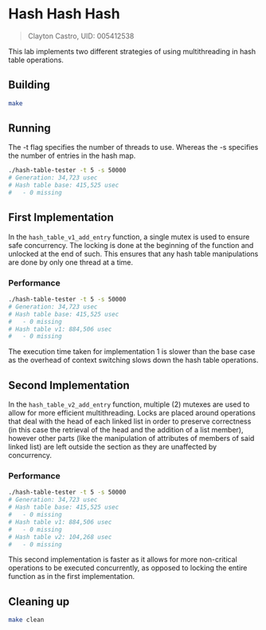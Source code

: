 # Hash Hash Hash
> Clayton Castro, UID: 005412538 

This lab implements two different strategies of using multithreading in hash table operations.

## Building
```bash
make
```

## Running
The -t flag specifies the number of threads to use. Whereas the -s specifies the number of entries in the hash map.
```bash
./hash-table-tester -t 5 -s 50000
# Generation: 34,723 usec
# Hash table base: 415,525 usec
#   - 0 missing
```

## First Implementation
In the `hash_table_v1_add_entry` function, a single mutex is used to ensure safe concurrency. The locking is done at the beginning of the function and unlocked at the end of such. This ensures that any hash table manipulations are done by only one thread at a time.

### Performance
```bash
./hash-table-tester -t 5 -s 50000
# Generation: 34,723 usec
# Hash table base: 415,525 usec
#   - 0 missing
# Hash table v1: 884,506 usec
#   - 0 missing
```
The execution time taken for implementation 1 is slower than the base case as the overhead of context switching slows down the hash table operations.

## Second Implementation
In the `hash_table_v2_add_entry` function, multiple (2) mutexes are used to allow for more efficient multithreading. Locks are placed around operations that deal with the head of each linked list in order to preserve correctness (in this case the retrieval of the head and the addition of a list member), however other parts (like the manipulation of attributes of members of said linked list) are left outside the section as they are unaffected by concurrency.

### Performance
```bash
./hash-table-tester -t 5 -s 50000
# Generation: 34,723 usec
# Hash table base: 415,525 usec
#   - 0 missing
# Hash table v1: 884,506 usec
#   - 0 missing
# Hash table v2: 104,268 usec
#   - 0 missing
```
This second implementation is faster as it allows for more non-critical operations to be executed concurrently, as opposed to locking the entire function as in the first implementation.

## Cleaning up
```bash
make clean
```

